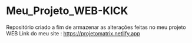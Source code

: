 # Meu_Projeto_WEB-KICK
Repositório criado a fim de armazenar as alterações feitas no meu projeto WEB
Link do meu site : https://projetomatrix.netlify.app

